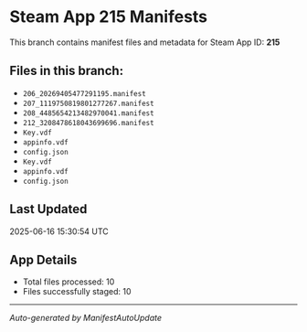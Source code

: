 # Steam App 215 Manifests

This branch contains manifest files and metadata for Steam App ID: **215**

## Files in this branch:
- `206_20269405477291195.manifest`
- `207_1119750819801277267.manifest`
- `208_4485654213482970041.manifest`
- `212_3208478618043699696.manifest`
- `Key.vdf`
- `appinfo.vdf`
- `config.json`
- `Key.vdf`
- `appinfo.vdf`
- `config.json`

## Last Updated
2025-06-16 15:30:54 UTC

## App Details
- Total files processed: 10
- Files successfully staged: 10

---
*Auto-generated by ManifestAutoUpdate*
